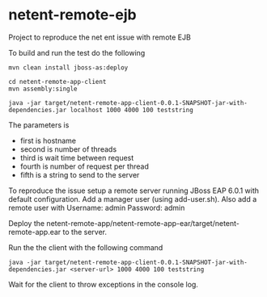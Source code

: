 netent-remote-ejb
=================

Project to reproduce the net ent issue with remote EJB

To build and run the test do the following

	mvn clean install jboss-as:deploy

	cd netent-remote-app-client
	mvn assembly:single

	java -jar target/netent-remote-app-client-0.0.1-SNAPSHOT-jar-with-dependencies.jar localhost 1000 4000 100 teststring


The parameters is
 - first is hostname
 - second is number of threads
 - third is wait time between request
 - fourth is number of request per thread
 - fifth is a string to send to the server

To reproduce the issue setup a remote server running JBoss EAP 6.0.1 with default configuration. Add a manager user (using add-user.sh). Also add a remote user with
	Username: admin
	Password: admin

Deploy the netent-remote-app/netent-remote-app-ear/target/netent-remote-app.ear to the server.

Run the the client with the following command

	java -jar target/netent-remote-app-client-0.0.1-SNAPSHOT-jar-with-dependencies.jar <server-url> 1000 4000 100 teststring

Wait for the client to throw exceptions in the console log.

 



